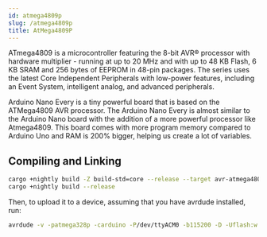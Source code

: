 ```yaml
---
id: atmega4809p
slug: /atmega4809p
title: AtMega4809P
---
```


ATmega4809 is a microcontroller featuring the 8-bit AVR® processor with hardware
multiplier - running at up to 20 MHz and with up to 48 KB Flash, 6 KB SRAM and
256 bytes of EEPROM in 48-pin packages. The series uses the latest Core
Independent Peripherals with low-power features, including an Event System,
intelligent analog, and advanced peripherals.

Arduino Nano Every is a tiny powerful board that is based on the ATMega4809 AVR
processor. The Arduino Nano Every is almost similar to the Arduino Nano board
with the addition of a more powerful processor like Atmega4809. This board comes
with more program memory compared to Arduino Uno and RAM is 200% bigger, helping
us create a lot of variables.

## Compiling and Linking

```bash
cargo +nightly build -Z build-std=core --release --target avr-atmega4809p.json
cargo +nightly build --release
```

Then, to upload it to a device, assuming that you have avrdude installed, run:

```bash
avrdude -v -patmega328p -carduino -P/dev/ttyACM0 -b115200 -D -Uflash:w:target/avr-atmega328p/release/examples/serial.elf:e
```
